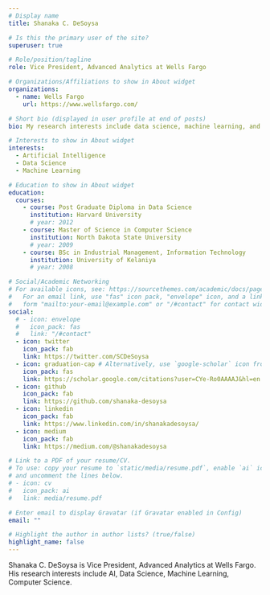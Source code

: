 ```yaml
---
# Display name
title: Shanaka C. DeSoysa

# Is this the primary user of the site?
superuser: true

# Role/position/tagline
role: Vice President, Advanced Analytics at Wells Fargo

# Organizations/Affiliations to show in About widget
organizations:
  - name: Wells Fargo
    url: https://www.wellsfargo.com/

# Short bio (displayed in user profile at end of posts)
bio: My research interests include data science, machine learning, and computer science.

# Interests to show in About widget
interests:
  - Artificial Intelligence
  - Data Science
  - Machine Learning

# Education to show in About widget
education:
  courses:
    - course: Post Graduate Diploma in Data Science
      institution: Harvard University
      # year: 2012
    - course: Master of Science in Computer Science
      institution: North Dakota State University
      # year: 2009
    - course: BSc in Industrial Management, Information Technology
      institution: University of Kelaniya
      # year: 2008

# Social/Academic Networking
# For available icons, see: https://sourcethemes.com/academic/docs/page-builder/#icons
#   For an email link, use "fas" icon pack, "envelope" icon, and a link in the
#   form "mailto:your-email@example.com" or "/#contact" for contact widget.
social:
  # - icon: envelope
  #   icon_pack: fas
  #   link: "/#contact"
  - icon: twitter
    icon_pack: fab
    link: https://twitter.com/SCDeSoysa
  - icon: graduation-cap # Alternatively, use `google-scholar` icon from `ai` icon pack
    icon_pack: fas
    link: https://scholar.google.com/citations?user=CYe-Ro0AAAAJ&hl=en
  - icon: github
    icon_pack: fab
    link: https://github.com/shanaka-desoysa
  - icon: linkedin
    icon_pack: fab
    link: https://www.linkedin.com/in/shanakadesoysa/
  - icon: medium
    icon_pack: fab
    link: https://medium.com/@shanakadesoysa

# Link to a PDF of your resume/CV.
# To use: copy your resume to `static/media/resume.pdf`, enable `ai` icons in `params.toml`,
# and uncomment the lines below.
# - icon: cv
#   icon_pack: ai
#   link: media/resume.pdf

# Enter email to display Gravatar (if Gravatar enabled in Config)
email: ""

# Highlight the author in author lists? (true/false)
highlight_name: false
---
```


Shanaka C. DeSoysa is Vice President, Advanced Analytics at Wells Fargo. His research interests include AI, Data Science, Machine Learning, Computer Science.

<!-- {{< icon name="download" pack="fas" >}} Download my {{< staticref "media/demo_resume.pdf" "newtab" >}}resumé{{< /staticref >}}. -->
